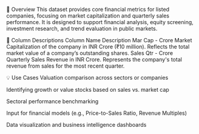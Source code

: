 📘 Overview
This dataset provides core financial metrics for listed companies, focusing on market capitalization and quarterly sales performance. It is designed to support financial analysis, equity screening, investment research, and trend evaluation in public markets.

📂 Column Descriptions
Column Name	Description
Mar Cap - Crore	Market Capitalization of the company in INR Crore (₹10 million). Reflects the total market value of a company’s outstanding shares.
Sales Qtr - Crore	Quarterly Sales Revenue in INR Crore. Represents the company's total revenue from sales for the most recent quarter.

💡 Use Cases
Valuation comparison across sectors or companies

Identifying growth or value stocks based on sales vs. market cap

Sectoral performance benchmarking

Input for financial models (e.g., Price-to-Sales Ratio, Revenue Multiples)

Data visualization and business intelligence dashboards

